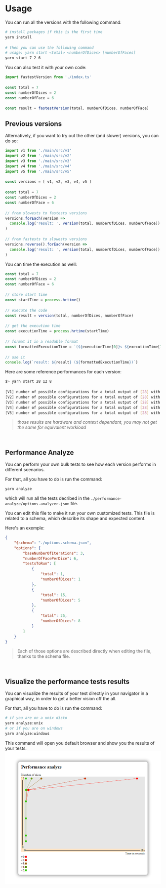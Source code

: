 # Usage

You can run all the versions with the following command:
```bash
# install packages if this is the first time
yarn install 

# then you can use the following command
# usage: yarn start <total> <numberOfDices> [numberOfFaces]
yarn start 7 2 6
```

You can also test it with your own code:

```ts
import fastestVersion from './index.ts'

const total = 7
const numberOfDices = 2
const numberOfFace = 6

const result = fastestVersion(total, numberOfDices, numberOfFace)
```

## Previous versions

Alternatively, if you want to try out the other (and slower) versions, you can do so:
```ts
import v1 from './main/src/v1'
import v2 from './main/src/v2'
import v3 from './main/src/v3'
import v4 from './main/src/v4'
import v5 from './main/src/v5'

const versions = [ v1, v2, v3, v4, v5 ]

const total = 7
const numberOfDices = 2
const numberOfFace = 6

// from slowests to fastests versions
versions.forEach(version =>
  console.log('result: ', version(total, numberOfDices, numberOfFace))
)

// from fastests to slowests versions
versions.reverse().forEach(version =>
  console.log('result: ', version(total, numberOfDices, numberOfFace))
)

```

You can time the execution as well:
```ts
const total = 7
const numberOfDices = 2
const numberOfFace = 6

// store start time
const startTime = process.hrtime()

// execute the code
const result = version(total, numberOfDices, numberOfFace)

// get the execution time
const executionTime = process.hrtime(startTime)

// format it in a readable format
const formattedExecutionTime = `(${executionTime[0]}s ${executionTime[1] / 1000000}ms)`

// use it
console.log(`result: ${result} (${formattedExecutionTime})`)
```

Here are some reference performances for each version:

```bash
$> yarn start 28 12 8

[V1] number of possible configurations for a total output of [28] with [12] D8: 12130877 (1562s 762.7643ms)
[V2] number of possible configurations for a total output of [28] with [12] D8: 12130877 (181s 992.145ms)
[V3] number of possible configurations for a total output of [28] with [12] D8: 12130877 (0s 733.3636ms)
[V4] number of possible configurations for a total output of [28] with [12] D8: 12130877 (0s 188.8524ms)
[V5] number of possible configurations for a total output of [28] with [12] D8: 12130877 (0s 0.8651ms)
```

>  *those results are hardware and context dependant, you may not get the same for equivalent workload*

<br />

## Performance Analyze

You can perform your own bulk tests to see how each version performs in different scenarios.

For that, all you have to do is run the command:
```bash
yarn analyze
```

which will run all the tests decribed in the `./performance-analyze/options.analyzer.json` file.

You can edit this file to make it run your own customized tests.
This file is related to a schema, which describe its shape and expected content.

Here's an exemple:
```json
{
    "$schema": "./options.schema.json",
    "options": {
        "baseNumberOfIterations": 3,
        "numberOfFacePerDice": 6,
        "testsToRun": [
            {
                "total": 1,
                "numberOfDices": 1
            },
            {
                "total": 15,
                "numberOfDices": 5
            },
            {
                "total": 25,
                "numberOfDices": 8
            }
        ]
    }
}
```
> Each of those options are described directly when editing the file, thanks to the schema file.

<br />

## Visualize the performance tests results

You can visualize the results of your test directly in your navigator in a graphical way, in order to get a better vision off the all.

For that, all you have to do is run the command:
```bash
# if you are on a unix disto
yarn analyze:unix
# or if you are on windows
yarn analyze:windows
```

This command will open you default browser and show you the results of your tests.
![graphical interface](./doc/image.png)
